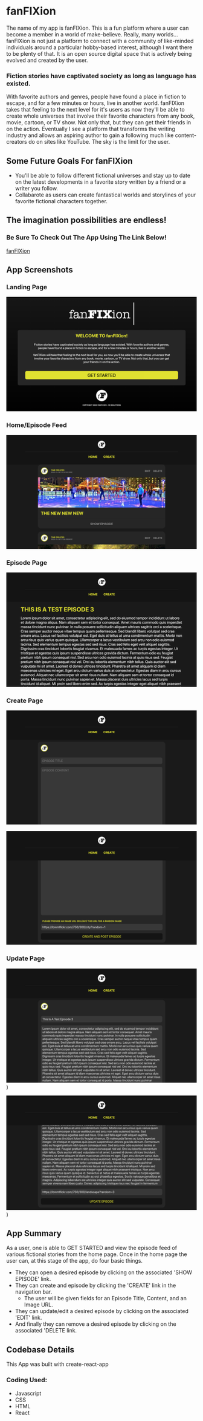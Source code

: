 # fanFIXion

The name of my app is fanFIXion.
This is a fun platform where a user can become a member in a world of make-believe. Really, many worlds...
fanFIXion is not just a platform to connect with a community of like-minded individuals around a particular hobby-based interest, although I want there to be plenty of that.
It is an open source digital space that is actively being evolved and created by the user.


### Fiction stories have captivated society as long as language has existed.
With favorite authors and genres, people have found a place in fiction to escape, and for a few minutes or hours, live in another world. fanFIXion takes that feeling to the next level for it's users as now they'll be able to create whole universes that involve their favorite characters from any book, movie, cartoon, or TV show. Not only that, but they can get their friends in on the action. Eventually I see a platform that transforms the writing industry and allows an aspiring author to gain a following
much like content-creators do on sites like YouTube. The sky is the limit for the user. 

## Some Future Goals For fanFIXion
- You'll be able to follow different fictional universes and stay up to date on the latest developments in a favorite story written by a friend or a writer you follow.
- Collabarote as users can create fantastical worlds and storylines of your favorite fictional characters together.

## The imagination possibilities are endless!

### Be Sure To Check Out The App Using The Link Below!
[fanFIXion](https://fanfixion-client.vercel.app/)


## App Screenshots

### Landing Page
![landing-page](app-ss/sshot-lp.png)

### Home/Episode Feed
![home](app-ss/sshot-h.png)

### Episode Page
![episode-page](app-ss/sshot-e.png)

### Create Page
![create-page](app-ss/sshot-ce1.png)

![create-page](app-ss/sshot-ce2.png)

### Update Page
![update-page](app-ss/sshot-ue1.png))

![update-page](app-ss/sshot-ue2.png))


## App Summary
As a user, one is able to GET STARTED and view the episode feed of various fictional stories from the
home page. Once in the home page the user can, at this stage of the app, do four basic things.
- They can open a desired episode by clicking on the associated 'SHOW EPISODE' link.
- They can create and episode by clicking the 'CREATE' link in the navigation bar.
    - The user will be given fields for an Episode Title, Content, and an Image URL.
- They can update/edit a desired episode by clicking on the associated 'EDIT' link.
- And finally they can remove a desired episode by clicking on the associated 'DELETE link.

## Codebase Details
This App was built with create-react-app

### Coding Used:
- Javascript
- CSS
- HTML
- React